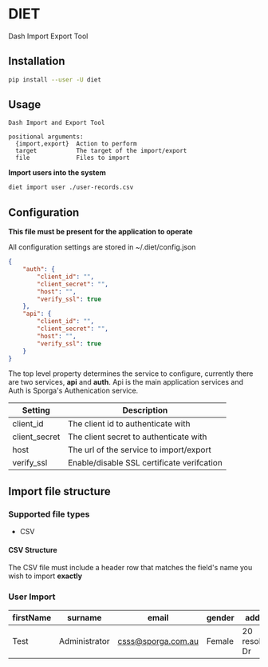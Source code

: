 # DIET

Dash Import Export Tool

## Installation

```sh
pip install --user -U diet
```

## Usage

```
Dash Import and Export Tool

positional arguments:
  {import,export}  Action to perform
  target           The target of the import/export
  file             Files to import
```

**Import users into the system**
```sh
diet import user ./user-records.csv
```

## Configuration

**This file must be present for the application to operate**

All configuration settings are stored in ~/.diet/config.json


```json
{
    "auth": {
        "client_id": "",
        "client_secret": "",
        "host": "",
        "verify_ssl": true
    },
    "api": {
        "client_id": "",
        "client_secret": "",
        "host": "",
        "verify_ssl": true
    }
}
```

The top level property determines the service to configure, currently there are two services, **api** and **auth**. Api is the main application services and Auth is Sporga's Authenication service.

| Setting | Description |
|---------|-------------|
|client_id| The client id to authenticate with|
|client_secret| The client secret to authenticate with|
|host| The url of the service to import/export|
|verify_ssl| Enable/disable SSL certificate verifcation 

## Import file structure

### Supported file types
* CSV

#### CSV Structure
The CSV file must include a header row that matches the field's name you wish to import **exactly**

### User Import
| firstName | surname       | email                                                          | gender | address           | suburb    | state | mobilePhoneNumber | password  | postcode |
|-----------|---------------|----------------------------------------------------------------|--------|-------------------|-----------|-------|-------------------|-----------|----------|
| Test      | Administrator | csss@sporga.com.au                                             | Female | 20 resolution Dr  | Caringbah | NSW   | 61410100100       | ******* | 2229     |